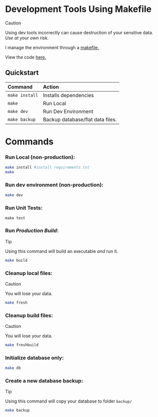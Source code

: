# Development Tools Using Makefile

> [!CAUTION]  
> Using dev tools incorrectly can cause destruction of your sensitive data. *Use at your own risk.*

I manage the environment through a [makefile,](https://www.gnu.org/software/make/manual/make.html)

View the code [here.](makefile)

## Quickstart

| Command                   | Action                                           |
| :------------------------ | :----------------------------------------------- |
| `make install`            | Installs dependencies                            |
| `make`                    | Run Local                                        |
| `make dev`                | Run Dev Environment                              |
| `make backup`             | Backup database/flat data files.                 |

# Commands
### Run Local (non-production):
```bash
make install #install requirements.txt
make
```
### Run dev environment (non-production):
```bash
make dev
```
### Run Unit Tests:
```
make test
```
### Run *Production Build*:
> [!TIP]  
> Using this command will build an executable *and* run it.
```bash
make build
```
### Cleanup local files:
> [!CAUTION]  
> You will lose your data.
```bash
make fresh
```
### Cleanup build files:
> [!CAUTION]  
> You will lose your data.
```bash
make freshbuild
```
### Initialize database only:
```bash
make db
```
### Create a new database backup:
> [!TIP]  
> Using this command will copy your database to folder `backup/`
```bash
make backup
```